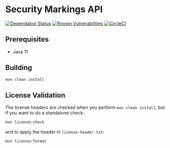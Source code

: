 # Security Markings API
[![Dependabot Status](https://api.dependabot.com/badges/status?host=github&repo=connexta/ion-security-markings-api)](https://dependabot.com)
[![Known Vulnerabilities](https://snyk.io/test/github/connexta/ion-security-markings-api/badge.svg)](https://snyk.io/test/github/connexta/ion-security-markings-api)
[![CircleCI](https://circleci.com/gh/connexta/ion-security-markings-api/tree/master.svg?style=svg)](https://circleci.com/gh/connexta/ion-security-markings-api/tree/master)

## Prerequisites
* Java 11

## Building
```bash
mvn clean install
```

## License Validation
The license headers are checked when you perform `mvn clean install`,
but if you want to do a standalone check:
```bash
mvn license:check
```
and to apply the header in `license-header.txt`:
```bash
mvn license:format
```
